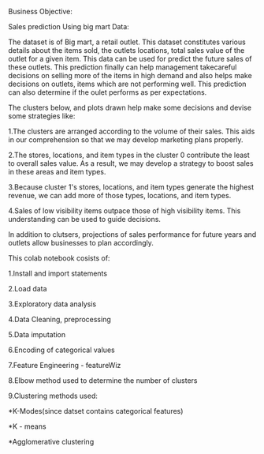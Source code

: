 Business Objective:

Sales prediction Using big mart Data:

The dataset is of Big mart, a retail outlet. This dataset constitutes various details about the items sold, the outlets locations, total sales value of the outlet for a given item. This data can be used for predict the future sales of these outlets. This prediction finally can help management takecareful decisions on selling more of the items in high demand and also helps make decisions on outlets, items which are not performing well. This prediction can also determine if the oulet performs as per expectations.

The clusters below, and plots drawn help make some decisions and devise some strategies like:

1.The clusters are arranged according to the volume of their sales. This aids in our comprehension so that we may develop marketing plans properly.

2.The stores, locations, and item types in the cluster 0 contribute the least to overall sales value. As a result, we may develop a strategy to boost sales in these areas and item types.

3.Because cluster 1's stores, locations, and item types generate the highest revenue, we can add more of those types, locations, and item types.

4.Sales of low visibility items outpace those of high visibility items. This understanding can be used to guide decisions.

In addition to clutsers, projections of sales performance for future years and outlets allow businesses to plan accordingly.

This colab notebook cosists of:

1.Install and import statements

2.Load data

3.Exploratory data analysis

4.Data Cleaning, preprocessing

5.Data imputation

6.Encoding of categorical values

7.Feature Engineering - featureWiz

8.Elbow method used to determine the number of clusters

9.Clustering methods used:

*K-Modes(since datset contains categorical features)

*K - means

*Agglomerative clustering
